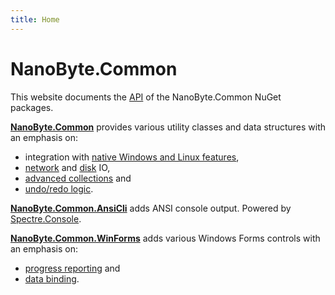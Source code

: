 ```yaml
---
title: Home
---
```


# NanoByte.Common

This website documents the [API](xref:NanoByte.Common) of the NanoByte.Common NuGet packages.

**[NanoByte.Common](https://www.nuget.org/packages/NanoByte.Common/)** provides various utility classes and data structures with an emphasis on:

- integration with [native Windows and Linux features](xref:NanoByte.Common.Native),
- [network](xref:NanoByte.Common.Net) and [disk](xref:NanoByte.Common.Storage) IO,
- [advanced collections](xref:NanoByte.Common.Collections) and
- [undo/redo logic](undo.md).

**[NanoByte.Common.AnsiCli](https://www.nuget.org/packages/NanoByte.Common.AnsiCli/)** adds ANSI console output. Powered by [Spectre.Console](https://github.com/spectresystems/spectre.console).

**[NanoByte.Common.WinForms](https://www.nuget.org/packages/NanoByte.Common.WinForms/)** adds various Windows Forms controls with an emphasis on:

- [progress reporting](tasks.md) and
- [data binding](xref:NanoByte.Common.Controls).
